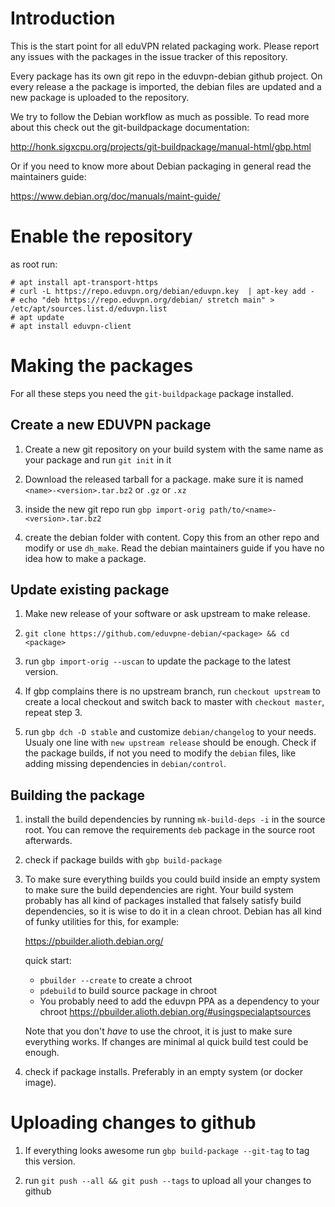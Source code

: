 Introduction
============

This is the start point for all eduVPN related packaging work. Please report any issues with
the packages in the issue tracker of this repository.

Every package has its own git repo in the eduvpn-debian github project. On every release
a the package is imported, the debian files are updated and a new package is uploaded to the repository.

We try to follow the Debian workflow as much as possible. To read more about this check out the
git-buildpackage documentation:

http://honk.sigxcpu.org/projects/git-buildpackage/manual-html/gbp.html

Or if you need to know more about Debian packaging in general read the maintainers guide:

https://www.debian.org/doc/manuals/maint-guide/


Enable the repository
=====================

as root run:

```
# apt install apt-transport-https
# curl -L https://repo.eduvpn.org/debian/eduvpn.key  | apt-key add -
# echo "deb https://repo.eduvpn.org/debian/ stretch main" > /etc/apt/sources.list.d/eduvpn.list
# apt update
# apt install eduvpn-client
```

Making the packages
===================

For all these steps you need the `git-buildpackage` package installed.

Create a new EDUVPN package
---------------------------

1. Create a new git repository on your build system with the same
   name as your package and run `git init` in it

2. Download the released tarball for a package. make sure it is
   named `<name>-<version>.tar.bz2` or `.gz` or `.xz`

3. inside the new git repo run `gbp import-orig path/to/<name>-<version>.tar.bz2`

4. create the debian folder with content. Copy this from an other
   repo and modify or use `dh_make`. Read the debian maintainers guide if you
   have no idea how to make a package.


Update existing package
-----------------------

1. Make new release of your software or ask upstream to make release. 

2. `git clone https://github.com/eduvpne-debian/<package> && cd <package>`

3. run `gbp import-orig --uscan` to update the package to the latest version.

4. If gbp complains there is no upstream branch, run `checkout upstream` to create
   a local checkout and switch back to master with `checkout master`, repeat step 3.

4. run `gbp dch -D stable` and customize `debian/changelog` to your needs. Usualy one
   line with `new upstream release` should be enough. Check if the package builds, if
   not you need to modify the `debian` files, like adding missing dependencies in
   `debian/control`.


Building the package
--------------------

1. install the build dependencies by running `mk-build-deps -i` in the source root.
   You can remove the requirements `deb` package in the source root afterwards.

2. check if package builds with `gbp build-package`

3. To make sure everything builds you could build inside an
   empty system to make sure the build dependencies are right. Your build
   system probably has all kind of packages installed that falsely satisfy build
   dependencies, so it is wise to do it in a clean chroot. Debian has all kind of
   funky utilities for this, for example:

   https://pbuilder.alioth.debian.org/

   quick start:

    * `pbuilder --create` to create a chroot
    * `pdebuild` to build source package in chroot
    * You probably need to add the eduvpn PPA as a dependency to your chroot
      https://pbuilder.alioth.debian.org/#usingspecialaptsources

    Note that you don't *have* to use the chroot, it is just to make sure
    everything works. If changes are minimal al quick build test could be
    enough.

4. check if package installs. Preferably in an empty system (or docker image).


Uploading changes to github
===========================

1. If everything looks awesome run `gbp build-package --git-tag` to
   tag this version.

2. run `git push --all && git push --tags` to upload all your changes to github


